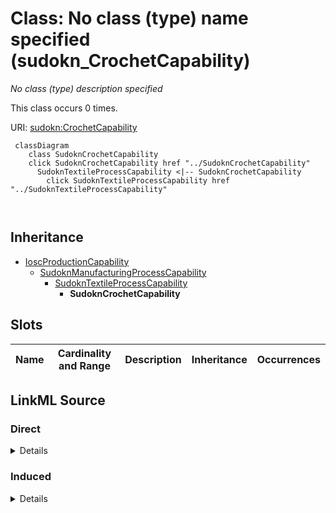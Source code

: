 

# Class: No class (type) name specified (sudokn_CrochetCapability)


_No class (type) description specified_






This class occurs 0 times.


URI: [sudokn:CrochetCapability](http://asu.edu/semantics/SUDOKN/CrochetCapability)






```mermaid
 classDiagram
    class SudoknCrochetCapability
    click SudoknCrochetCapability href "../SudoknCrochetCapability"
      SudoknTextileProcessCapability <|-- SudoknCrochetCapability
        click SudoknTextileProcessCapability href "../SudoknTextileProcessCapability"
      
      
```





## Inheritance
* [IoscProductionCapability](../classes/IoscProductionCapability.md)
    * [SudoknManufacturingProcessCapability](../classes/SudoknManufacturingProcessCapability.md)
        * [SudoknTextileProcessCapability](../classes/SudoknTextileProcessCapability.md)
            * **SudoknCrochetCapability**



## Slots

| Name | Cardinality and Range | Description | Inheritance | Occurrences |
| ---  | --- | --- | --- | --- |














## LinkML Source

<!-- TODO: investigate https://stackoverflow.com/questions/37606292/how-to-create-tabbed-code-blocks-in-mkdocs-or-sphinx -->

### Direct

<details>

```yaml
name: sudokn_CrochetCapability
conforms_to: No schema conformance document specified
annotations:
  count:
    tag: count
    value: 0
description: No class (type) description specified
title: No class (type) name specified
from_schema: sudokn-kg
rank: 1000
is_a: sudokn_TextileProcessCapability
class_uri: sudokn:CrochetCapability

```
</details>

### Induced

<details>

```yaml
name: sudokn_CrochetCapability
conforms_to: No schema conformance document specified
annotations:
  count:
    tag: count
    value: 0
description: No class (type) description specified
title: No class (type) name specified
from_schema: sudokn-kg
rank: 1000
is_a: sudokn_TextileProcessCapability
class_uri: sudokn:CrochetCapability

```
</details>